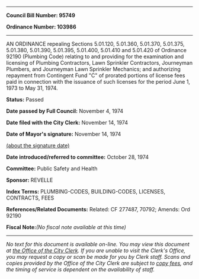

********

**Council Bill Number: 95749**
   
**Ordinance Number: 103986**
********

 AN ORDINANCE repealing Sections 5.01.120, 5.01.360, 5.01.370, 5.01.375, 5.01.380, 5.01.390, 5.01.395, 5.01.400, 5.01.410 and 5.01.420 of Ordinance 92190 (Plumbing Code) relating to and providing for the examination and licensing of Plumbing Contractors, Lawn Sprinkler Contractors, Journeyman Plumbers, and Journeyman Lawn Sprinkler Mechanics; and authorizing repayment from Contingent Fund "C" of prorated portions of license fees paid in connection with the issuance of such licenses for the period June 1, 1973 to May 31, 1974.

**Status:** Passed
   
**Date passed by Full Council:** November 4, 1974
   
**Date filed with the City Clerk:** November 14, 1974
   
**Date of Mayor's signature:** November 14, 1974
   
[(about the signature date)](/~public/approvaldate.htm)
   
   
   
**Date introduced/referred to committee:** October 28, 1974
   
**Committee:** Public Safety and Health
   
**Sponsor:** REVELLE
   
   
**Index Terms:** PLUMBING-CODES, BUILDING-CODES, LICENSES, CONTRACTS, FEES

**References/Related Documents:** Related: CF 277487, 70792; Amends: Ord 92190

**Fiscal Note:**_(No fiscal note available at this time)_
********

_No text for this document is available on-line. You may view this document at [the Office of the City Clerk](http://www.seattle.gov/leg/clerk/contactUs.htm). If you are unable to visit the Clerk's Office, you may request a copy or scan be made for you by Clerk staff. Scans and copies provided by the Office of the City Clerk are subject to [copy fees](http://clerk.seattle.gov/~public/clerkfees.htm), and the timing of service is dependent on the availability of staff._

